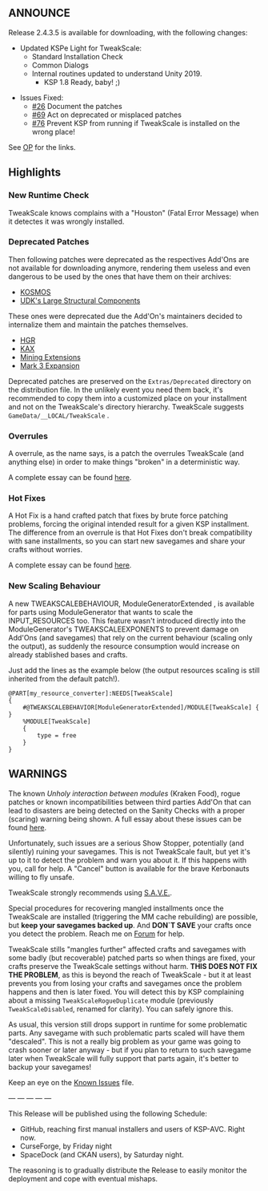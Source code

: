 ## ANNOUNCE

Release 2.4.3.5 is available for downloading, with the following changes:

+ Updated KSPe Light for TweakScale:
	+ Standard Installation Check
	+ Common Dialogs
	+ Internal routines updated to understand Unity 2019. 
		- KSP 1.8 Ready, baby! ;)
* Issues Fixed:
	+ [#26](https://github.com/net-lisias-ksp/TweakScale/issues/26) Document the patches
	+ [#69](https://github.com/net-lisias-ksp/TweakScale/issues/69) Act on deprecated or misplaced patches
	+ [#76](https://github.com/net-lisias-ksp/TweakScale/issues/76) Prevent KSP from running if TweakScale is installed on the wrong place!

See [OP](https://forum.kerbalspaceprogram.com/index.php?/topic/179030-*) for the links.

## Highlights

### New Runtime Check

TweakScale knows complains with a "Houston" (Fatal Error Message) when it detectes it was wrongly installed.

### Deprecated Patches

Then following patches were deprecated as the respectives Add'Ons are not available for downloading anymore, rendering them useless and even dangerous to be used by the ones that have them on their archives:

* [KOSMOS](https://forum.kerbalspaceprogram.com/index.php?/topic/6679-*)
* [UDK's Large Structural Components](https://forum.kerbalspaceprogram.com/index.php?/topic/31891-*)

These ones were deprecated due the Add'On's maintainers decided to internalize them and maintain the patches themselves.

* [HGR](https://forum.kerbalspaceprogram.com/index.php?/topic/131556-*)
* [KAX](https://forum.kerbalspaceprogram.com/index.php?/topic/180268-*)
* [Mining Extensions](https://forum.kerbalspaceprogram.com/index.php?/topic/130325-*)
* [Mark 3 Expansion](https://forum.kerbalspaceprogram.com/index.php?/topic/109401-*)

Deprecated patches are preserved on the `Extras/Deprecated` directory on the distribution file. In the unlikely event you need them back, it's recommended to copy them into a customized place on your installment and not on the TweakScale's directory hierarchy. TweakScale suggests `GameData/__LOCAL/TweakScale` .

### Overrules

A overrule, as the name says, is a patch the overrules TweakScale (and anything else) in order to make things "broken" in a deterministic way.

A complete essay can be found [here](https://forum.kerbalspaceprogram.com/index.php?/topic/179030-14-tweakscale-under-lisias-management-2434-2019-0903/&do=findComment&comment=3663098).

### Hot Fixes

A Hot Fix is a hand crafted patch that fixes by brute force patching problems, forcing the original intended result for a given KSP installment. The difference from an overrule is that Hot Fixes don't break compatibility with sane installments, so you can start new savegames and share your crafts without worries.

A complete essay can be found [here](https://forum.kerbalspaceprogram.com/index.php?/topic/179030-14-tweakscale-under-lisias-management-2434-2019-0903/&do=findComment&comment=3663098).

### New Scaling Behaviour

A new TWEAKSCALEBEHAVIOUR, ModuleGeneratorExtended , is available for parts using ModuleGenerator that wants to scale the INPUT_RESOURCES too. This feature wasn't introduced directly into the ModuleGenerator's TWEAKSCALEEXPONENTS to prevent damage on Add'Ons (and savegames) that rely on the current behaviour (scaling only the output), as suddenly the resource consumption would increase on already stablished bases and crafts.

Just add the lines as the example below (the output resources scaling is still inherited from the default patch!).

```
@PART[my_resource_converter]:NEEDS[TweakScale]
{
    #@TWEAKSCALEBEHAVIOR[ModuleGeneratorExtended]/MODULE[TweakScale] { }
    %MODULE[TweakScale]
    {
        type = free
    }
}
```

## WARNINGS

The known *Unholy interaction between modules* (Kraken Food), rogue patches or known incompatibilities between third parties Add'On that can lead to disasters are being detected on the Sanity Checks with a proper (scaring) warning being shown. A full essay about these issues can be found [here](https://forum.kerbalspaceprogram.com/index.php?/topic/179030-14-tweakscale-under-lisias-management-2434-2019-0903/).

Unfortunately, such issues are a serious Show Stopper, potentially (and silently) ruining your savegames. This is not TweakScale fault, but yet it's up to it to detect the problem and warn you about it. If this happens with you, call for help. A "Cancel" button is available for the brave Kerbonauts willing to fly unsafe.

TweakScale strongly recommends using [S.A.V.E.](https://forum.kerbalspaceprogram.com/index.php?/topic/94997-*).

Special procedures for recovering mangled installments once the TweakScale are installed (triggering the MM cache rebuilding) are possible, but **keep your savegames backed up**. And **DON`T SAVE** your crafts once you detect the problem. Reach me on [Forum](https://forum.kerbalspaceprogram.com/index.php?/topic/179030-*) for help.

TweakScale stills "mangles further" affected crafts and savegames with some badly (but recoverable) patched parts so when things are fixed, your crafts preserve the TweakScale settings without harm. **THIS DOES NOT FIX THE PROBLEM**,  as this is beyond the reach of TweakScale - but it at least prevents you from losing your crafts and savegames once the problem happens and then is later fixed. You will detect this by KSP complaining about a missing `TweakScaleRogueDuplicate` module (previously `TweakScaleDisabled`, renamed for clarity). You can safely ignore this.

As usual, this version still drops support in runtime for some problematic parts. Any savegame with such problematic parts scaled will have them "descaled". This is not a really big problem as your game was going to crash sooner or later anyway - but if you plan to return to such savegame later when TweakScale will fully support that parts again, it's better to backup your savegames!

Keep an eye on the [Known Issues](https://github.com/net-lisias-ksp/TweakScale/blob/master/KNOWN_ISSUES.md) file.

— — — — —

This Release will be published using the following Schedule:

* GitHub, reaching first manual installers and users of KSP-AVC. Right now.
* CurseForge, by Friday night
* SpaceDock (and CKAN users), by Saturday night.

The reasoning is to gradually distribute the Release to easily monitor the deployment and cope with eventual mishaps.
